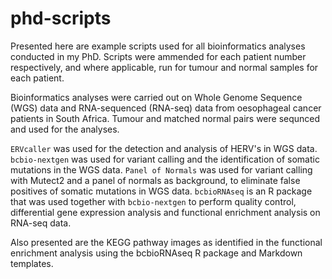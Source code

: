 # phd-scripts

Presented here are example scripts used for all bioinformatics analyses conducted in my PhD. Scripts were ammended for each patient number respectively, and where applicable, run for tumour and normal samples for each patient.

Bioinformatics analyses were carried out on Whole Genome Sequence (WGS) data and RNA-sequenced (RNA-seq) data from oesophageal cancer patients in South Africa. Tumour and matched normal pairs were sequnced and used for the analyses. 

`ERVcaller` was used for the detection and analysis of HERV's in WGS data.
`bcbio-nextgen` was used for variant calling and the identification of somatic mutations in the WGS data.
`Panel of Normals` was used for variant calling with Mutect2 and a panel of normals as background, to eliminate false positives of somatic mutations in WGS data.
`bcbioRNAseq` is an R package that was used together with `bcbio-nextgen` to perform quality control, differential gene expression analysis and functional enrichment analysis on RNA-seq data. 

Also presented are the KEGG pathway images as identified in the functional enrichment analysis using the bcbioRNAseq R package and Markdown templates.
